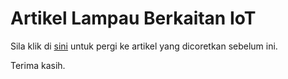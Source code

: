 # Artikel Lampau Berkaitan IoT
Sila klik di [sini](https://megatazm.github.io/tags/) untuk pergi ke artikel yang dicoretkan sebelum ini.

Terima kasih.
